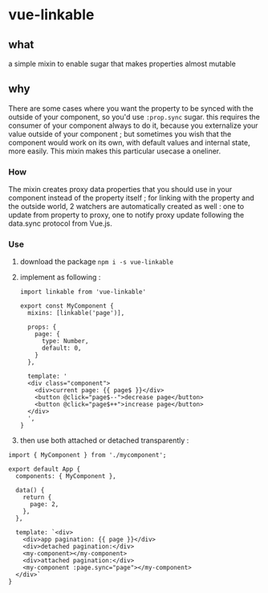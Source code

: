 # vue-linkable
## what
a simple mixin to enable sugar that makes properties almost mutable

## why
There are some cases where you want the property to be synced with the outside of your component, so you'd use `:prop.sync` sugar. this requires the consumer of your component always to do it, because you externalize your value outside of your component ; but sometimes you wish that the component would work on its own, with default values and internal state, more easily. This mixin makes this particular usecase a oneliner.

### How
The mixin creates proxy data properties that you should use in your component instead of the property itself ; for linking with the property and the outside world, 2 watchers are automatically created as well : one to update from property to proxy, one to notify proxy update following the data.sync protocol from Vue.js.

### Use
1. download the package `npm i -s vue-linkable`
2. implement as following :

    ```
    import linkable from 'vue-linkable'

    export const MyComponent {
      mixins: [linkable('page')],

      props: {
        page: {
          type: Number,
          default: 0,
        }
      },

      template: '
      <div class="component">
        <div>current page: {{ page$ }}</div>
        <button @click="page$--">decrease page</button>
        <button @click="page$++">increase page</button>
      </div>
      ',
    }
    ```

3. then use both attached or detached transparently :

```
import { MyComponent } from './mycomponent';

export default App {
  components: { MyComponent },

  data() {
    return {
      page: 2,
    },
  },

  template: `<div>
    <div>app pagination: {{ page }}</div>
    <div>detached pagination:</div>
    <my-component></my-component>
    <div>attached pagination:</div>
    <my-component :page.sync="page"></my-component>
  </div>`
}
```
